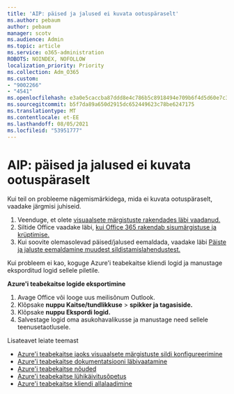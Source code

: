 ```yaml
---
title: 'AIP: päised ja jalused ei kuvata ootuspäraselt'
ms.author: pebaum
author: pebaum
manager: scotv
ms.audience: Admin
ms.topic: article
ms.service: o365-administration
ROBOTS: NOINDEX, NOFOLLOW
localization_priority: Priority
ms.collection: Adm_O365
ms.custom:
- "9002266"
- "4541"
ms.openlocfilehash: e3a0e5caccba87ddd8e4c786b5c8918494e709b6f4d5d60e7c31215a60b1d5d6
ms.sourcegitcommit: b5f7da89a650d2915dc652449623c78be6247175
ms.translationtype: MT
ms.contentlocale: et-EE
ms.lasthandoff: 08/05/2021
ms.locfileid: "53951777"
---
```

# <a name="aip-headers-and-footers-not-displaying-as-expected"></a>AIP: päised ja jalused ei kuvata ootuspäraselt

Kui teil on probleeme nägemismärkidega, mida ei kuvata ootuspäraselt, vaadake järgmisi juhiseid.

1. Veenduge, et olete [visuaalsete märgistuste rakendades läbi vaadanud.](https://docs.microsoft.com/azure/information-protection/configure-policy-markings#when-visual-markings-are-applied)
2. Siltide Office vaadake läbi, [kui Office 365 rakendab sisumärgistuse ja krüptimise.](https://docs.microsoft.com/microsoft-365/compliance/sensitivity-labels-office-apps#when-office-apps-apply-content-marking-and-encryption)
3. Kui soovite olemasolevad päised/jalused eemaldada, vaadake läbi [Päiste ja jaluste eemaldamine muudest sildistamislahendustest.](https://docs.microsoft.com/azure/information-protection/rms-client/client-admin-guide-customizations#remove-headers-and-footers-from-other-labeling-solutions)

Kui probleem ei kao, koguge Azure'i teabekaitse kliendi logid ja manustage eksporditud logid sellele piletile.

**Azure'i teabekaitse logide eksportimine**

1. Avage Office või looge uus meilisõnum Outlook.
2. Klõpsake **nuppu Kaitse/tundlikkuse**  >  **spikker ja tagasiside.**
3. Klõpsake **nuppu Ekspordi logid.**
4. Salvestage logid oma asukohavalikusse ja manustage need sellele teenusetaotlusele.

Lisateavet leiate teemast

- [Azure'i teabekaitse jaoks visuaalsete märgistuste sildi konfigureerimine](https://docs.microsoft.com/azure/information-protection/configure-policy-markings)
- [Azure'i teabekaitse dokumentatsiooni läbivaatamine](https://docs.microsoft.com/azure/information-protection/what-is-information-protection)
- [Azure'i teabekaitse nõuded](https://docs.microsoft.com/azure/information-protection/get-started/requirements)
- [Azure'i teabekaitse lühikäivitusõpetus](https://docs.microsoft.com/azure/information-protection/get-started/infoprotect-quick-start-tutorial)
- [Azure'i teabekaitse kliendi allalaadimine](https://www.microsoft.com/download/details.aspx?id=53018)
